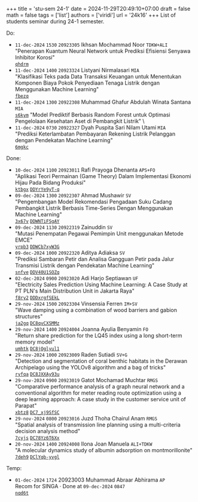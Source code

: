 +++
title = 'stu-sem 24-1'
date = 2024-11-29T20:49:10+07:00
draft = false
math = false
tags = ['list']
authors = ['viridi']
url = '24k16'
+++
List of students seminar during 24-1 semester.

<!--more-->

Do:

+ `11-dec-2024` `1530` `20923305` Ikhsan Mochammad Noor `TDKW+ALI` \
"Penerapan Kuantum Neural Network untuk Prediksi Efisiensi Senyawa Inhibitor Korosi" \
[`qhdrm`](https://osf.io/qhdrm)
+ `11-dec-2024` `1400` `20923324` Listyani Nirmalasari `MIA` \
"Klasifikasi Teks pada Data Transaksi Keuangan untuk Menentukan Komponen Biaya Pokok Penyediaan Tenaga Listrik dengan Menggunakan Machine Learning" \
[`fbezq`](https://osf.io/fbezq)
+ `11-dec-2024` `1300` `20922308` Muhammad Ghafur Abdulah Winata Santana `MIA` \
[`s6kym`](https://osf.io/s6kym)
"Model Prediktif Berbasis Random Forest untuk Optimasi Pengelolaan Kesehatan Aset di Pembangkit Listrik" \
+ `11-dec-2024` `0730` `20922327` Dyah Puspita Sari Nilam Utami `MIA` \
"Prediksi Keterlambatan Pembayaran Rekening Listrik Pelanggan dengan Pendekatan Machine Learning" \
[`6mgkc`](https://osf.io/6mgkc)

Done:

+ `10-dec-2024` `1100` `20923011` Rafi Prayoga Dhenanta `APS+FO` \
"Aplikasi Teori Permainan (Game Theory) Dalam Implementasi Ekonomi Hijau Pada Bidang Produksi" \
[`ktbgx`](https://osf.io/ktbgx) [`DDYrYe9yT-q`](https://www.instagram.com/p/DDYrYe9yT-q)
+ `09-dec-2024` `1300` `20922307` Ahmad Mushawir `SV` \
"Pengembangan Model Rekomendasi Pengadaan Suku Cadang Pembangkit Listrik Berbasis Time-Series Dengan Menggunakan Machine Learning" \
[`3x67v`](https://osf.io/3x67v) [`DDWNTiFSgAY`](https://www.instagram.com/p/DDWNTiFSgAY)
+ `09-dec-2024` `1130` `20922319` Zainuddin `SV` \
"Mutasi Penempatan Pegawai Pemimpin Unit menggunakan Metode EMCE" \
[`yrpb3`](https://osf.io/yrpb3) [`DDWCb7xyW3G`](https://www.instagram.com/p/DDWCb7xyW3G)
+ `09-dec-2024` `1000` `20922320` Aditya Adiaksa `SV` \
"Prediksi Sambaran Petir dan Analisa Gangguan Petir pada Jalur Transmisi Listrik dengan Pendekatan Machine Learning" \
[`snfve`](https://osf.io/snfve) [`DDV40U1SOZq`](https://www.instagram.com/p/DDV40U1SOZq)
+ `02-dec-2024` `0900` `20923020` Adi Harjo Septiawan `UF` \
"Electricity Sales Prediction Using Machine Learning: A Case Study at PT PLN's Main Distribution Unit in Jakarta Raya" \
[`f8ry2`](https://osf.io/f8ry2) [`DDDxrgfSEkL`](https://www.instagram.com/p/DDDxrgfSEkL)
+ `29-nov-2024` `1500` `20923304` Vinsensia Ferren `IM+SV` \
"Wave damping using a combination of wood barriers and gabion structures" \
[`ja2gq`](https://osf.io/ja2gq)
[`DC8qvCXSMMz`](https://www.instagram.com/p/DC8qvCXSMMz)
+ `29-nov-2024` `1400` `20924004` Joanna Ayulia Benyamin `FO` \
"Return share prediction for the LQ45 index using a long short-term memory model" \
[`umhtk`](https://osf.io/umhtk)
[`DC8jOglyul1`](https://www.instagram.com/p/DC8jOglyul1)
+ `29-nov-2024` `1000` `20923009` Raden Sutiadi `SV+G` \
"Detection and segmentation of coral benthic habitats in the Derawan Archipelago using the YOLOv8 algorithm and a bag of tricks" \
[`ryfqa`](https://osf.io/ryfqa)
[`DC8JXXAy93u`](https://www.instagram.com/p/DC8JXXAy93u)
+ `29-nov-2024` `0900` `20923019` Gatot Mochamad Muchtar `RMGS` \
"Comparative performance analysis of a graph neural network and a conventional algorithm for meter reading route optimization using a deep learning approach: A case study in the customer service unit of Parapat" \
[`xbtz8`](https://osf.io/xbtz8)
[`DC7_xj9SfSC`](https://www.instagram.com/p/DC7_xj9SfSC)
+ `29-nov-2024` `0800` `20923016` Juzd Thoha Chairul Anam `RMGS` \
"Spatial analysis of transmission line planning using a multi-criteria decision analysis method" \
[`7cyjs`](https://osf.io/7cyjs)
[`DC78Yz6T6Xx`](https://www.instagram.com/p/DC78Yz6T6Xx)
+ `20-nov-2024` `1400` `20924008` Ilona Joan Manuela `ALI+TDKW` \
"A molecular dynamics study of albumin adsorption on montmorillonite" \
[`7deh9`](https://osf.io/7deh9)
[`DClYqb-yvgl`](https://www.instagram.com/p/DClYqb-yvgl)

Temp:

+ `01-dec-2024` `1724` 20923003 Muhammad Abraar Abhirama `AP` \
Recom for SINGA &middot; Done at `09-dec-2024` `0847` \
[`nqd6t`](https://osf.io/nqd6t)
